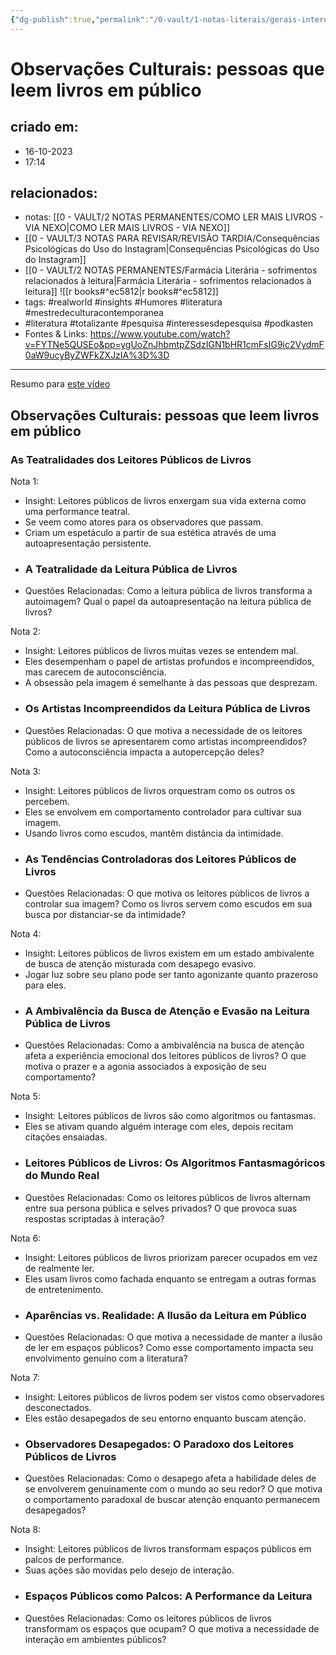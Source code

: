 ```yaml
---
{"dg-publish":true,"permalink":"/0-vault/1-notas-literais/gerais-interesses/observacoes-culturais-do-frankie-pessoas-que-leem-livros-em-publico/","tags":["realworld","insights","Humores","literatura","mestredeculturacontemporanea","totalizante","pesquisa","interessesdepesquisa","podkasten"],"dgHomeLink":true,"dgShowLocalGraph":true,"dgShowFileTree":true,"dgEnableSearch":true,"noteIcon":""}
---
```


# Observações Culturais: pessoas que leem livros em público

## criado em: 
- 16-10-2023
- 17:14
## relacionados:
- notas: [[0 - VAULT/2 NOTAS PERMANENTES/COMO LER MAIS LIVROS - VIA NEXO\|COMO LER MAIS LIVROS - VIA NEXO]]
- [[0 - VAULT/3 NOTAS PARA REVISAR/REVISÃO TARDIA/Consequências Psicológicas do Uso do Instagram\|Consequências Psicológicas do Uso do Instagram]]
- [[0 - VAULT/2 NOTAS PERMANENTES/Farmácia Literária - sofrimentos relacionados à leitura\|Farmácia Literária - sofrimentos relacionados à leitura]]
  ![[r books#^ec5812\|r books#^ec5812]]
- tags: #realworld #insights #Humores #literatura #mestredeculturacontemporanea 
-   #literatura #totalizante #pesquisa #interessesdepesquisa #podkasten 
- Fontes & Links: https://www.youtube.com/watch?v=FYTNe5QUSEo&pp=ygUoZnJhbmtpZSdzIGN1bHR1cmFsIG9ic2VydmF0aW9ucyByZWFkZXJzIA%3D%3D
---
Resumo para [este vídeo](https://www.youtube.com/watch?v=FYTNe5QUSEo)

## Observações Culturais: pessoas que leem livros em público

### As Teatralidades dos Leitores Públicos de Livros

Nota 1:
- Insight: Leitores públicos de livros enxergam sua vida externa como uma performance teatral.
- Se veem como atores para os observadores que passam.
- Criam um espetáculo a partir de sua estética através de uma autoapresentação persistente.
- ### A Teatralidade da Leitura Pública de Livros
- Questões Relacionadas: Como a leitura pública de livros transforma a autoimagem? Qual o papel da autoapresentação na leitura pública de livros?

Nota 2:
- Insight: Leitores públicos de livros muitas vezes se entendem mal.
- Eles desempenham o papel de artistas profundos e incompreendidos, mas carecem de autoconsciência.
- A obsessão pela imagem é semelhante à das pessoas que desprezam.
- ### Os Artistas Incompreendidos da Leitura Pública de Livros
- Questões Relacionadas: O que motiva a necessidade de os leitores públicos de livros se apresentarem como artistas incompreendidos? Como a autoconsciência impacta a autopercepção deles?

Nota 3:
- Insight: Leitores públicos de livros orquestram como os outros os percebem.
- Eles se envolvem em comportamento controlador para cultivar sua imagem.
- Usando livros como escudos, mantêm distância da intimidade.
- ### As Tendências Controladoras dos Leitores Públicos de Livros
- Questões Relacionadas: O que motiva os leitores públicos de livros a controlar sua imagem? Como os livros servem como escudos em sua busca por distanciar-se da intimidade?

Nota 4:
- Insight: Leitores públicos de livros existem em um estado ambivalente de busca de atenção misturada com desapego evasivo.
- Jogar luz sobre seu plano pode ser tanto agonizante quanto prazeroso para eles.
- ### A Ambivalência da Busca de Atenção e Evasão na Leitura Pública de Livros
- Questões Relacionadas: Como a ambivalência na busca de atenção afeta a experiência emocional dos leitores públicos de livros? O que motiva o prazer e a agonia associados à exposição de seu comportamento?

Nota 5:
- Insight: Leitores públicos de livros são como algoritmos ou fantasmas.
- Eles se ativam quando alguém interage com eles, depois recitam citações ensaiadas.
- ### Leitores Públicos de Livros: Os Algoritmos Fantasmagóricos do Mundo Real
- Questões Relacionadas: Como os leitores públicos de livros alternam entre sua persona pública e selves privados? O que provoca suas respostas scriptadas à interação?

Nota 6:
- Insight: Leitores públicos de livros priorizam parecer ocupados em vez de realmente ler.
- Eles usam livros como fachada enquanto se entregam a outras formas de entretenimento.
- ### Aparências vs. Realidade: A Ilusão da Leitura em Público
- Questões Relacionadas: O que motiva a necessidade de manter a ilusão de ler em espaços públicos? Como esse comportamento impacta seu envolvimento genuíno com a literatura?

Nota 7:
- Insight: Leitores públicos de livros podem ser vistos como observadores desconectados.
- Eles estão desapegados de seu entorno enquanto buscam atenção.
- ### Observadores Desapegados: O Paradoxo dos Leitores Públicos de Livros
- Questões Relacionadas: Como o desapego afeta a habilidade deles de se envolverem genuinamente com o mundo ao seu redor? O que motiva o comportamento paradoxal de buscar atenção enquanto permanecem desapegados?

Nota 8:
- Insight: Leitores públicos de livros transformam espaços públicos em palcos de performance.
- Suas ações são movidas pelo desejo de interação.
- ### Espaços Públicos como Palcos: A Performance da Leitura
- Questões Relacionadas: Como os leitores públicos de livros transformam os espaços que ocupam? O que motiva a necessidade de interação em ambientes públicos?